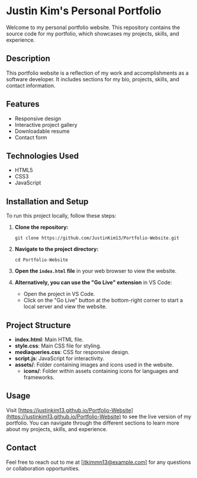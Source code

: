 # Justin Kim's Personal Portfolio

Welcome to my personal portfolio website. This repository contains the source code for my portfolio, which showcases my projects, skills, and experience.

## Description

This portfolio website is a reflection of my work and accomplishments as a software developer. It includes sections for my bio, projects, skills, and contact information.

## Features

- Responsive design
- Interactive project gallery
- Downloadable resume
- Contact form

## Technologies Used

- HTML5
- CSS3
- JavaScript

## Installation and Setup

To run this project locally, follow these steps:

1. **Clone the repository:**

   `git clone https://github.com/JustinKim13/Portfolio-Website.git`

2. **Navigate to the project directory:**

   `cd Portfolio-Website`

3. **Open the `index.html` file** in your web browser to view the website.

4. **Alternatively, you can use the "Go Live" extension** in VS Code:
   - Open the project in VS Code.
   - Click on the "Go Live" button at the bottom-right corner to start a local server and view the website.

## Project Structure

- **index.html**: Main HTML file.
- **style.css**: Main CSS file for styling.
- **mediaqueries.css**: CSS for responsive design.
- **script.js**: JavaScript for interactivity.
- **assets/**: Folder containing images and icons used in the website.
  - **icons/**: Folder within assets containing icons for languages and frameworks.

## Usage

Visit [https://justinkim13.github.io/Portfolio-Website](https://justinkim13.github.io/Portfolio-Website) to see the live version of my portfolio. You can navigate through the different sections to learn more about my projects, skills, and experience.


## Contact

Feel free to reach out to me at [jtkimmn13@example.com] for any questions or collaboration opportunities.
